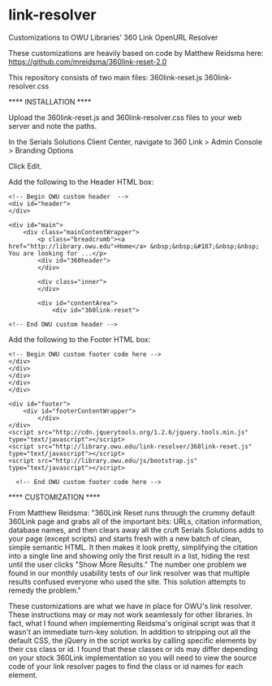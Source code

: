 link-resolver
=============

Customizations to OWU Libraries' 360 Link OpenURL Resolver

These customizations are heavily based on code by Matthew Reidsma here:
https://github.com/mreidsma/360link-reset-2.0

This repository consists of two main files:
360link-reset.js
360link-resolver.css

**** INSTALLATION ****

Upload the 360link-reset.js and 360link-resolver.css files to your web server and note the paths.

In the Serials Solutions Client Center, navigate to 360 Link > Admin Console > Branding Options

Click Edit.

Add the following to the Header HTML box:

	<!-- Begin OWU custom header  --> 		
	<div id="header">
	</div>
	
	<div id="main">
		<div class="mainContentWrapper">
			<p class="breadcrumb"><a href="http://library.owu.edu">Home</a> &nbsp;&nbsp;&#187;&nbsp;&nbsp; You are looking for ...</p>
			<div id="360header">
			</div>
			
			<div class="inner">
			</div>
			
			<div id="contentArea"> 
				<div id="360link-reset">

	<!-- End OWU custom header -->

Add the following to the Footer HTML box:

	<!-- Begin OWU custom footer code here -->
	</div>
	</div>
	</div>
	</div>
	</div>

	<div id="footer">
		<div id="footerContentWrapper">
	    	</div>
	</div>
	<script src="http://cdn.jquerytools.org/1.2.6/jquery.tools.min.js" type="text/javascript"></script>
	<script src="http://library.owu.edu/link-resolver/360link-reset.js" type="text/javascript"></script>
	<script src="http://library.owu.edu/js/bootstrap.js" type="text/javascript"></script>
      
      <!-- End OWU custom footer code here -->


**** CUSTOMIZATION ****

From Matthew Reidsma:
"360Link Reset runs through the crummy default 360Link page and grabs all of the important bits: URLs, citation information, database names, and then clears away all the cruft Serials Solutions adds to your page (except scripts) and starts fresh with a new batch of clean, simple semantic HTML. It then makes it look pretty, simplifying the citation into a single line and showing only the first result in a list, hiding the rest until the user clicks "Show More Results." The number one problem we found in our monthly usability tests of our link resolver was that multiple results confused everyone who used the site. This solution attempts to remedy the problem."

These customizations are what we have in place for OWU's link resolver. These instructions may or may not work seamlessly for other libraries. In fact, what I found when implementing Reidsma's original script was that it wasn't an immediate turn-key solution. In addition to stripping out all the default CSS, the jQuery in the script works by calling specific elements by their css class or id. I found that these classes or ids may differ depending on your stock 360Link implementation so you will need to view the source code of your link resolver pages to find the class or id names for each element.




